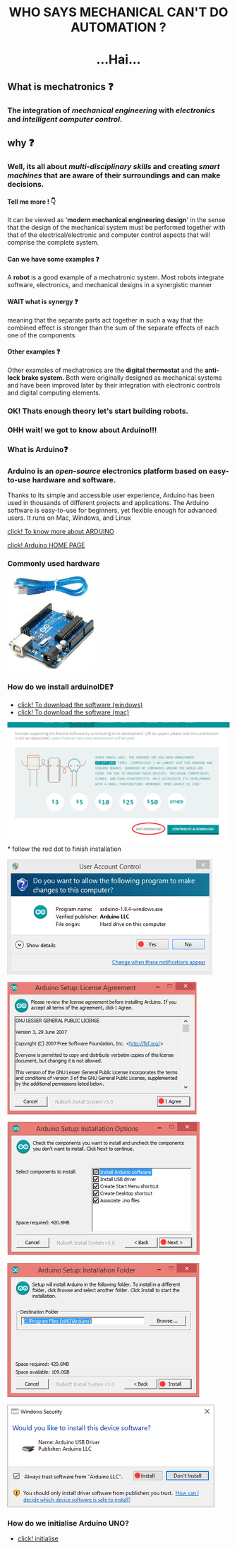  # <p align="center"> WHO SAYS MECHANICAL CAN'T DO AUTOMATION ?
# <p align="center">...Hai...
##  What is mechatronics :question:

### The integration of ***mechanical engineering*** with *electronics* and *intelligent computer control*.

## why :question:

### Well, its all about *multi-disciplinary skills* and creating  _smart machines_ that are aware of their surroundings and can make decisions.

#### Tell me more ! :point_down:
It can be viewed as '**modern mechanical engineering design**' in the sense that the design of the mechanical system must be performed together with that of the electrical/electronic and computer control aspects that will comprise the complete system.

#### Can we have some examples :question:

A **robot** is a good example of a mechatronic system.
 Most robots integrate software, electronics, and mechanical designs in a synergistic manner
#### WAIT what is synergy :question:

meaning that the separate parts act together in such a way that the combined effect is stronger than the sum of the separate effects of each one of the components

#### Other examples :question:
 Other examples of mechatronics are the **digital thermostat** and the **anti-lock brake system.** Both were originally designed as mechanical systems and have been improved later by their integration with electronic controls and digital computing elements.

###  OK! Thats enough theory let's start building robots.

###  OHH wait! we got to know about Arduino!!!

###  What is Arduino:question:

### Arduino is an *open-source* electronics platform based on easy-to-use hardware and software.

Thanks to its simple and accessible user experience, Arduino has been used in thousands of different projects and applications.
 The Arduino software is easy-to-use for beginners, yet flexible enough for advanced users. It runs on Mac, Windows, and Linux

[click! To know more about ARDUINO](https://www.arduino.cc/en/Guide/Introduction)

[click! Arduino HOME PAGE](https://www.arduino.cc/)

### Commonly used hardware 

<img src="images/ar3.jpg" width="200"></center></p>


###  How do we install arduinoIDE:question:

* [click! To download the software (windows)](https://www.arduino.cc/en/Main/Donate)
* [click! To download the software (mac)](https://www.arduino.cc/en/Main/Donate)

<img src="images/initjpg.png" width="600">
* follow the red dot to finish installation 

</center></p> <img src="images/i001.jpg">

</center></p> <img src="images/i002.jpg">

</center></p> <img src="images/i003.jpg">

</center></p> <img src="images/i004.jpg">

</center></p> <img src="images/i005.jpg">




###  How do we initialise Arduino UNO?


* [click! initialise](https://github.com/inventivecentral/MeX/blob/master/initialize.md)





